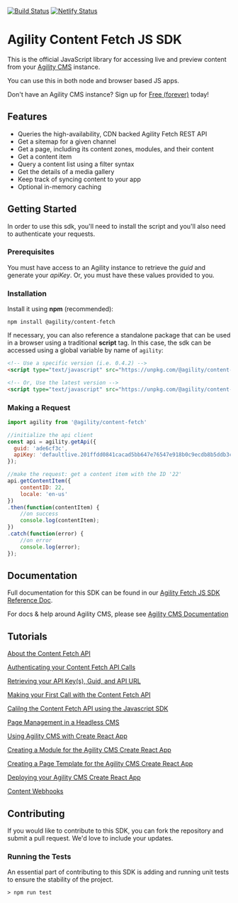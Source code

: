 [![Build Status](https://agility.visualstudio.com/Agility%20CMS/_apis/build/status/Fetch%20API/Agility%20Content%20Fetch%20JS%20SDK?branchName=master)](https://agility.visualstudio.com/Agility%20CMS/_build/latest?definitionId=59&branchName=master)
[![Netlify Status](https://api.netlify.com/api/v1/badges/c45f5d6e-923b-4019-820e-826e6185017d/deploy-status)](https://app.netlify.com/sites/agilitydocs/deploys)

# Agility Content Fetch JS SDK
This is the official JavaScript library for accessing live and preview content from your [Agility CMS](https://agilitycms.com) instance. 

You can use this in both node and browser based JS apps.

Don't have an Agility CMS instance? Sign up for [Free (forever)](https://account.agilitycms.com/sign-up?product=agility-free) today!

## Features
- Queries the high-availability, CDN backed Agility Fetch REST API
- Get a sitemap for a given channel
- Get a page, including its content zones, modules, and their content
- Get a content item
- Query a content list using a filter syntax
- Get the details of a media gallery
- Keep track of syncing content to your app
- Optional in-memory caching

## Getting Started
In order to use this sdk, you'll need to install the script and you'll also need to authenticate your requests.

### Prerequisites
You must have access to an Agility instance to retrieve the *guid* and generate your *apiKey*. Or, you must have these values provided to you.

### Installation
Install it using **npm** (recommended):
```
npm install @agility/content-fetch
```

If necessary, you can also reference a standalone package that can be used in a browser using a traditional **script** tag. In this case, the sdk can be accessed using a global variable by name of `agility`:
```html
<!-- Use a specific version (i.e. 0.4.2) -->
<script type="text/javascript" src="https://unpkg.com/@agility/content-fetch@0.4.2/dist/agility-content-fetch.browser.js"></script>

<!-- Or, Use the latest version -->
<script type="text/javascript" src="https://unpkg.com/@agility/content-fetch@latest/dist/agility-content-fetch.browser.js"></script>
```
### Making a Request
```javascript
import agility from '@agility/content-fetch'

//initialize the api client
const api = agility.getApi({
  guid: 'ade6cf3c',
  apiKey: 'defaultlive.201ffdd0841cacad5bb647e76547e918b0c9ecdb8b5ddb3cf92e9a79b03623cb'
});

//make the request: get a content item with the ID '22'
api.getContentItem({
    contentID: 22,
    locale: 'en-us'
})
.then(function(contentItem) {
    //on success
    console.log(contentItem);
})
.catch(function(error) {
    //on error
    console.log(error);
});
```

## Documentation
Full documentation for this SDK can be found in our [Agility Fetch JS SDK Reference Doc](https://agilitydocs.netlify.com/agility-content-fetch-js-sdk/).

For docs & help around Agility CMS, please see [Agility CMS Documentation](https://help.agilitycms.com/hc/en-us)

## Tutorials
[About the Content Fetch API](https://help.agilitycms.com/hc/en-us/articles/360031985112-About-the-Content-Fetch-API)

[Authenticating your Content Fetch API Calls](https://help.agilitycms.com/hc/en-us/articles/360032225191-Authenticating-your-Content-Fetch-API-Calls)

[Retrieving your API Key(s), Guid, and API URL](https://help.agilitycms.com/hc/en-us/articles/360031919212-Retrieving-your-API-Key-s-Guid-and-API-URL-)

[Making your First Call with the Content Fetch API](https://help.agilitycms.com/hc/en-us/articles/360031918152-Making-your-First-API-Call-with-the-Content-Fetch-API)

[Calilng the Content Fetch API using the Javascript SDK](https://help.agilitycms.com/hc/en-us/articles/360031945912-Calling-the-Content-Fetch-API-using-the-JavaScript-SDK)

[Page Management in a Headless CMS](https://help.agilitycms.com/hc/en-us/articles/360032554331-Page-Management-in-a-Headless-CMS)

[Using Agility CMS with Create React App](https://help.agilitycms.com/hc/en-us/articles/360031121692-Using-Agility-CMS-with-Create-React-App-CRA-)

[Creating a Module for the Agility CMS Create React App](https://help.agilitycms.com/hc/en-us/articles/360031590791-Creating-a-Module-for-the-Agility-CMS-Create-React-App)

[Creating a Page Template for the Agility CMS Create React App](https://help.agilitycms.com/hc/en-us/articles/360032611011-Creating-a-Page-Template-for-the-Agility-CMS-Create-React-App)

[Deploying your Agility CMS Create React App](https://help.agilitycms.com/hc/en-us/articles/360032203552-Deploying-your-Agility-CMS-Create-React-App)

[Content Webhooks](https://help.agilitycms.com/hc/en-us/articles/360035934911)

## Contributing
If you would like to contribute to this SDK, you can fork the repository and submit a pull request. We'd love to include your updates.

### Running the Tests
An essential part of contributing to this SDK is adding and running unit tests to ensure the stability of the project.
```
> npm run test
```







